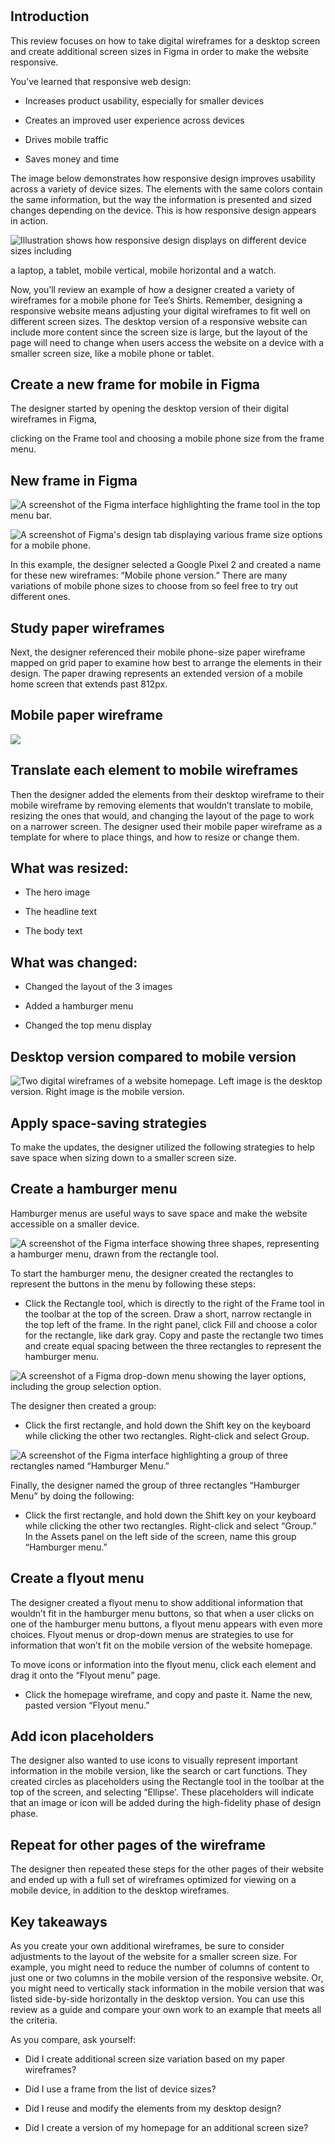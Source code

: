 
# 

## **Introduction**

This review focuses on how to take digital wireframes for a desktop screen and create additional screen sizes in Figma in order to make the website responsive. 

You’ve learned that responsive web design:

- Increases product usability, especially for smaller devices 
    
- Creates an improved user experience across devices
    
- Drives mobile traffic
    
- Saves money and time
    

The image below demonstrates how responsive design improves usability across a variety of device sizes. The elements with the same colors contain the same information, but the way the information is presented and sized changes depending on the device. This is how responsive design appears in action. 

![Illustration shows how responsive design displays on different device sizes including](https://d3c33hcgiwev3.cloudfront.net/imageAssetProxy.v1/Ilh7u14OQ_Sg47iAr0Jffw_8c8d4c7ebfa84954b1cf41a9202082f1_60E2ln2_zlZlSxtVZ4SO7IE_xTdRLhW5WGyIGM15tre1WFCQaj0d5tYlOEoODUYi_Cy7JKHD9xd8KE9WEKeP6clue-3PhS-8o8YN7Q-1eg0nqayR3BTvD2I6FQKiJWLJqPk81OPQ-OkETB-UfG0xZYpr_-KUKcoqxmEvVea-lqdk4WJ04z4GDYn_1kNLcAfNuukRKMtPAg_7m8fsvnrbfupUFv-S8rsP1XSfNw?expiry=1745280000000&hmac=-KtfZ6XVKe5Hb89B_iYjJCb1rsExAPGBfSZXrQghFbk)

a laptop, a tablet, mobile vertical, mobile horizontal and a watch.

Now, you’ll review an example of how a designer created a variety of wireframes for a mobile phone for Tee’s Shirts. Remember, designing a responsive website means adjusting your digital wireframes to fit well on different screen sizes. The desktop version of a responsive website can include more content since the screen size is large, but the layout of the page will need to change when users access the website on a device with a smaller screen size, like a mobile phone or tablet. 

## Create a new frame for mobile in Figma

The designer started by opening the desktop version of their digital wireframes in Figma,

clicking on the Frame tool and choosing a mobile phone size from the frame menu.

## New frame in Figma 

![A screenshot of the Figma interface highlighting the frame tool in the top menu bar.](https://d3c33hcgiwev3.cloudfront.net/imageAssetProxy.v1/DhIK67-5QpWqSnHT7OgWEA_a1e5d83b11df4daaabaa17802387fff1_rXBCXmXJMqmV7wA12IXRv9btGAG6BsYhJYJljZCVdQbH__NEC-JnK-bgJxh772dkOTBUZpT7GuXr7fv_HZE07OKMpwPTW94i32hol45R29AMn6IA82F5Im3ACGNA-MboBCkX0kXoAvAA96wzstn-apFpac0T08Pi3MRR3NVWGuyqAGiJrnAKNvoZesFD5HXTQH8TLoONoCK1wszjoI1c5KGHC90cGYJtNZQEXg?expiry=1745280000000&hmac=1ACeJs-7TrRSjMp_bktyXJdsDLFDDhHeYR9E1kBOKok)

![A screenshot of Figma's design tab displaying various frame size options for a mobile phone.](https://d3c33hcgiwev3.cloudfront.net/imageAssetProxy.v1/gK2YM7dWTme0cmWPQzKRKA_ae0107d1a6284dcdaf5ea0aa7c847ef1_CjkvQvMt0OyOxTADfBRN8CxvcaNAryKelthTG39RqIL-yO4u3M2uK3vC7BZbO3M2kIKhUelZclwWfkvZybZCUG6vIS2kHiFkaaTYl5kHhmKCM4TEIMTCHMwYSSCr8NFMEmYJZsbO-cYbeQPQXIBbw_y8zVNej1kHRzltoCjUXFe2RbzWIan9uTxzDmTJejhPQmdlSk5bwmclR5xz_T-RQYUq38FOzS_7xJFMRA?expiry=1745280000000&hmac=f6UQZLs0_89Ja3R5WBaT3Qh_eFFhPmOiWx9dRZ7l0mU)

In this example, the designer selected a Google Pixel 2 and created a name for these new wireframes: “Mobile phone version.” There are many variations of mobile phone sizes to choose from so feel free to try out different ones.

## **Study paper wireframes**

Next, the designer referenced their mobile phone-size paper wireframe mapped on grid paper to examine how best to arrange the elements in their design. The paper drawing represents an extended version of a mobile home screen that extends past 812px.

## **Mobile paper wireframe**

![](https://d3c33hcgiwev3.cloudfront.net/imageAssetProxy.v1/rB_Kb9kBREa3M2Lxiyc7Bg_42bf168898bf498abc17bfabaf7913f1_paper_wireframe.PNG?expiry=1745280000000&hmac=ioeiqpqBq6PlPCfEpJCzkPqTQnXD7YJiYQO5sBb2F5s)

## **Translate each element to mobile wireframes**

Then the designer added the elements from their desktop wireframe to their mobile wireframe by removing elements that wouldn’t translate to mobile, resizing the ones that would, and changing the layout of the page to work on a narrower screen. The designer used their mobile paper wireframe as a template for where to place things, and how to resize or change them. 

## **What was resized:**

- The hero image
    
- The headline text
    
- The body text
    

## **What was changed:**

- Changed the layout of the 3 images 
    
- Added a hamburger menu
    
- Changed the top menu display
    

## **Desktop version compared to mobile version**

![Two digital wireframes of a website homepage. Left image is the desktop version. Right image is the mobile version.](https://d3c33hcgiwev3.cloudfront.net/imageAssetProxy.v1/S7khg-XMQ1mJsBXUIGvkEg_b2f5833100a8421087a751d589afdaf1_eC567IzFSvpK9A4FOWNat4XzztrIBCGPpClxMxNzrDGAD0UZKO0jnB0Lyh9l67765Ml8ih1m0pMhlW873n4CDasCufDdXuSVAIo2kOXw0TNJ-twV95yDYMaiD_Hu-ifZqiAFEhgerk6rk-2VJHn3ubkArVMa4qUvrDIWjO_aMu4YhMb-INNASn_emAjKbnxcYShrVLBcgfRBrLACKMUV3QY6zQWPq3NjzZJ2HQ?expiry=1745280000000&hmac=3RKdeLq91CW3XkRugoNw3_BkabsNlKMe8Kanb4PD6Rs)

## **Apply space-saving strategies**

To make the updates, the designer utilized the following strategies to help save space when sizing down to a smaller screen size.

## **Create a hamburger menu**

Hamburger menus are useful ways to save space and make the website accessible on a smaller device. 

![A screenshot of the Figma interface showing three shapes, representing a hamburger menu, drawn from the rectangle tool.](https://d3c33hcgiwev3.cloudfront.net/imageAssetProxy.v1/xRJE-q60QKy7Gl1HVvPthw_9262f8da1d0e4cf3b08350fd5e57f3f1_UkiC0pumVe9MjxaWWS45NyXcYcSCZBaDmcQeg6uTwDIHiTtsp-qmUkcwgSGaAYz1qwWLfEfXc0whfnDTF2T3-Uadg_Ett49jDl_KSQ6ha6n3ak-OYm332fIPHBuepTkqlKjyL75zodibZE-3woqUP4YVVgcwl_cIdLJm9vHIbpfiUnDXFKAAeRPENrhe0esKjXS-Q9kvTHfQRLKDX5I6FgItgy7SUkjYOXhDVA?expiry=1745280000000&hmac=WR9rZnswYSlPBTJNHGG94MzirKXuD91jEQW6nJ6kAtg)

To start the hamburger menu, the designer created the rectangles to represent the buttons in the menu by following these steps:

- Click the Rectangle tool, which is directly to the right of the Frame tool in the toolbar at the top of the screen. Draw a short, narrow rectangle in the top left of the frame. In the right panel, click Fill and choose a color for the rectangle, like dark gray. Copy and paste the rectangle two times and create equal spacing between the three rectangles to represent the hamburger menu.
    

![A screenshot of a Figma drop-down menu showing the layer options, including the group selection option.](https://d3c33hcgiwev3.cloudfront.net/imageAssetProxy.v1/OeLf7bUlTIebzCK103p9oA_482ee39c5b4341fb9b44f735f85c4cf1_8d83DZPA_rsDHAcvzJYqhBVLmydmZB9igC4UvCMtQgsUcmhKk-kSQsF8dq6op9XQ19j8JfcX83rSfHePXREUeM1stP7O-Ytt5R_6Tv8IlFN3CxwKgniFX7c0pt-ZolRBmiixf9VKr58o08ueIuAsvyfJGAzl0Z556Q5Zgt-aEnu_O-liF_riTxi0-jd2PtRWXIsI6r7v_9mxnCsiWayzdcNNyG02rq3lsvEqUQ?expiry=1745280000000&hmac=1I9CiDULaWQRQBDVYoh_9mztOBLwyi2FnEXaFmFZCoE)

The designer then created a group:

- Click the first rectangle, and hold down the Shift key on the keyboard while clicking the other two rectangles. Right-click and select Group. 
    

![A screenshot of the Figma interface highlighting a group of three rectangles named “Hamburger Menu.”](https://d3c33hcgiwev3.cloudfront.net/imageAssetProxy.v1/Iuo8q9ZfSRm-4nm-0RwL4A_dfe87b14a5c84007b2250d1765b81ef1_JgOYItJxwJokbNPE1csBEpY3sSG2PifI9VNiTqxKZuxCO-67Sx0hzkcVM9dQaXGv_6JO-5m73l2AH9xRPo72yenVFcGHCBPIQJ1Ly5dC4kcUQ3Z9mGSgyVQvseFxpXcKcHjXfBIjUveo_XW1PZ5PJfFI9NVmQUNbuQn4dYg5DRp2q0nbl50eYKkNPJ0sknEyH4FjQY_pNmFSktdtXY5o-UsPNlv9MYE87E98hQ?expiry=1745280000000&hmac=EA2PsW0tRORbthdks10jXSIqwPql35U18PXeRmSo6FA)

Finally, the designer named the group of three rectangles “Hamburger Menu” by doing the following: 

- Click the first rectangle, and hold down the Shift key on your keyboard while clicking the other two rectangles. Right-click and select “Group.” In the Assets panel on the left side of the screen, name this group “Hamburger menu.”
    

## **Create a flyout menu**

The designer created a flyout menu to show additional information that wouldn’t fit in the hamburger menu buttons, so that when a user clicks on one of the hamburger menu buttons, a flyout menu appears with even more choices. Flyout menus or drop-down menus are strategies to use for information that won’t fit on the mobile version of the website homepage. 

To move icons or information into the flyout menu, click each element and drag it onto the “Flyout menu” page. 

- Click the homepage wireframe, and copy and paste it. Name the new, pasted version “Flyout menu.” 
    

## **Add icon placeholders**

The designer also wanted to use icons to visually represent important information in the mobile version, like the search or cart functions. They created circles as placeholders using the Rectangle tool in the toolbar at the top of the screen, and selecting “Ellipse'. These placeholders will indicate that an image or icon will be added during the high-fidelity phase of design phase.

## Repeat for other pages of the wireframe

The designer then repeated these steps for the other pages of their website and ended up with a full set of wireframes optimized for viewing on a mobile device, in addition to the desktop wireframes.

## **Key takeaways**

As you create your own additional wireframes, be sure to consider adjustments to the layout of the website for a smaller screen size. For example, you might need to reduce the number of columns of content to just one or two columns in the mobile version of the responsive website. Or, you might need to vertically stack information in the mobile version that was listed side-by-side horizontally in the desktop version. You can use this review as a guide and compare your own work to an example that meets all the criteria. 

As you compare, ask yourself: 

- Did I create additional screen size variation based on my paper wireframes? 
    
- Did I use a frame from the list of device sizes?  
    
- Did I reuse and modify the elements from my desktop design?
    
- Did I create a version of my homepage for an additional screen size?